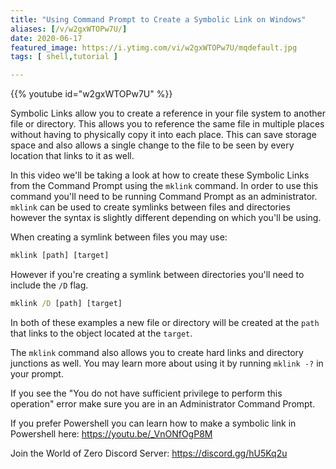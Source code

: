 ```yaml
---
title: "Using Command Prompt to Create a Symbolic Link on Windows"
aliases: [/v/w2gxWTOPw7U/]
date: 2020-06-17
featured_image: https://i.ytimg.com/vi/w2gxWTOPw7U/mqdefault.jpg
tags: [ shell,tutorial ]

---
```


{{% youtube id="w2gxWTOPw7U" %}}

Symbolic Links allow you to create a reference in your file system to another file or directory. This allows you to reference the same file in multiple places without having to physically copy it into each place. This can save storage space and also allows a single change to the file to be seen by every location that links to it as well.

In this video we'll be taking a look at how to create these Symbolic Links from the Command Prompt using the `mklink` command. In order to use this command you'll need to be running Command Prompt as an administrator. `mklink` can be used to create symlinks between files and directories however the syntax is slightly different depending on which you'll be using.

When creating a symlink between files you may use:

```cmd
mklink [path] [target]
```
However if you're creating a symlink between directories you'll need to include the `/D` flag.

```cmd
mklink /D [path] [target]
```

In both of these examples a new file or directory will be created at the `path` that links to the object located at the `target`.

The `mklink` command also allows you to create hard links and directory junctions as well. You may learn more about using it by running `mklink -?` in your prompt.

If you see the "You do not have sufficient privilege to perform this operation" error make sure you are in an Administrator Command Prompt.

If you prefer Powershell you can learn how to make a symbolic link in Powershell here: https://youtu.be/_VnONfOgP8M

Join the World of Zero Discord Server: https://discord.gg/hU5Kq2u